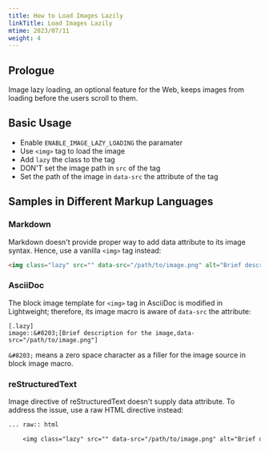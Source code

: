 ```yaml
---
title: How to Load Images Lazily
linkTitle: Load Images Lazily
mtime: 2023/07/11
weight: 4
---
```


## Prologue

Image lazy loading, an optional feature for the Web, keeps images from loading before the users scroll to them.

## Basic Usage

* Enable `ENABLE_IMAGE_LAZY_LOADING` the paramater
* Use `<img>` tag to load the image
* Add `lazy` the class to the tag
* DON'T set the image path in `src` of the tag
* Set the path of the image in `data-src` the attribute of the tag

## Samples in Different Markup Languages

### Markdown

Markdown doesn't provide proper way to add data attribute to its image syntax. Hence, use a vanilla `<img>` tag instead:

```markdown
<img class="lazy" src="" data-src="/path/to/image.png" alt="Brief description for the image">
```

### AsciiDoc

The block image template for `<img>` tag in AsciiDoc is modified in Lightweight; therefore, its image macro is aware of `data-src` the attribute:

```asciidoc
[.lazy]
image::&#8203;[Brief description for the image,data-src="/path/to/image.png"]
```

`&#8203;` means a zero space character as a filler for the image source in block image macro.

### reStructuredText

Image directive of reStructuredText doesn't supply data attribute. To address the issue, use a raw HTML directive instead:

```rst
... raw:: html

    <img class="lazy" src="" data-src="/path/to/image.png" alt="Brief description for the image">
```
